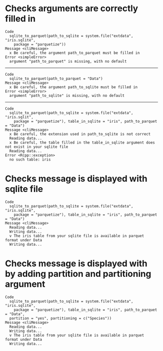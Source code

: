 # Checks arguments are correctly filled in

    Code
      sqlite_to_parquet(path_to_sqlite = system.file("extdata", "iris.sqlite",
        package = "parquetize"))
    Message <cliMessage>
      x Be careful, the argument path_to_parquet must be filled in
    Error <simpleError>
      argument "path_to_parquet" is missing, with no default

---

    Code
      sqlite_to_parquet(path_to_parquet = "Data")
    Message <cliMessage>
      x Be careful, the argument path_to_sqlite must be filled in
    Error <simpleError>
      argument "path_to_sqlite" is missing, with no default

---

    Code
      sqlite_to_parquet(path_to_sqlite = system.file("extdata", "iris.sqlit",
        package = "parquetize"), table_in_sqlite = "iris", path_to_parquet = "Data")
    Message <cliMessage>
      x Be careful, the extension used in path_to_sqlite is not correct
      Reading data...
      x Be careful, the table filled in the table_in_sqlite argument does not exist in your sqlite file
      Reading data...
    Error <Rcpp::exception>
      no such table: iris

# Checks message is displayed with sqlite file

    Code
      sqlite_to_parquet(path_to_sqlite = system.file("extdata", "iris.sqlite",
        package = "parquetize"), table_in_sqlite = "iris", path_to_parquet = "Data")
    Message <cliMessage>
      Reading data...
      Writing data...
      v The iris table from your sqlite file is available in parquet format under Data
      Writing data...

# Checks message is displayed with by adding partition and partitioning argument

    Code
      sqlite_to_parquet(path_to_sqlite = system.file("extdata", "iris.sqlite",
        package = "parquetize"), table_in_sqlite = "iris", path_to_parquet = "Data",
      partition = "yes", partitioning = c("Species"))
    Message <cliMessage>
      Reading data...
      Writing data...
      v The iris table from your sqlite file is available in parquet format under Data
      Writing data...

